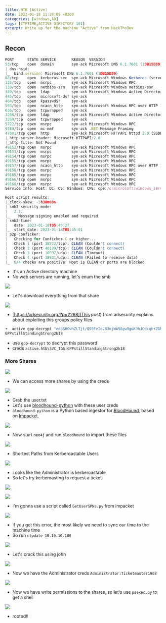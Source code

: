 ```yaml
---
title: HTB [Active]
date: 2023-01-18 11:28:05 +0200
categories: [windows,AD]
tags: [CTFTIME,ACTIVE DIRECTORY 101]
excerpt: Write up for the machine "Active" from HackTheBox
---
```



## Recon

```js
PORT      STATE SERVICE       REASON  VERSION
53/tcp    open  domain        syn-ack Microsoft DNS 6.1.7601 (1DB15D39) (Windows Server 2008 R2 SP1)
| dns-nsid:
|_  bind.version: Microsoft DNS 6.1.7601 (1DB15D39)
88/tcp    open  kerberos-sec  syn-ack Microsoft Windows Kerberos (server time: 2023-01-18 05:48:32Z)
135/tcp   open  msrpc         syn-ack Microsoft Windows RPC
139/tcp   open  netbios-ssn   syn-ack Microsoft Windows netbios-ssn
389/tcp   open  ldap          syn-ack Microsoft Windows Active Directory LDAP (Domain: active.htb, Site: Default-First-Site-Name)
445/tcp   open  microsoft-ds? syn-ack
464/tcp   open  kpasswd5?     syn-ack
593/tcp   open  ncacn_http    syn-ack Microsoft Windows RPC over HTTP 1.0
636/tcp   open  tcpwrapped    syn-ack
3268/tcp  open  ldap          syn-ack Microsoft Windows Active Directory LDAP (Domain: active.htb, Site: Default-First-Site-Name)
3269/tcp  open  tcpwrapped    syn-ack
5722/tcp  open  msrpc         syn-ack Microsoft Windows RPC
9389/tcp  open  mc-nmf        syn-ack .NET Message Framing
47001/tcp open  http          syn-ack Microsoft HTTPAPI httpd 2.0 (SSDP/UPnP)
|_http-server-header: Microsoft-HTTPAPI/2.0
|_http-title: Not Found
49152/tcp open  msrpc         syn-ack Microsoft Windows RPC
49153/tcp open  msrpc         syn-ack Microsoft Windows RPC
49154/tcp open  msrpc         syn-ack Microsoft Windows RPC
49155/tcp open  msrpc         syn-ack Microsoft Windows RPC
49157/tcp open  ncacn_http    syn-ack Microsoft Windows RPC over HTTP 1.0
49158/tcp open  msrpc         syn-ack Microsoft Windows RPC
49165/tcp open  msrpc         syn-ack Microsoft Windows RPC
49166/tcp open  msrpc         syn-ack Microsoft Windows RPC
49168/tcp open  msrpc         syn-ack Microsoft Windows RPC
Service Info: Host: DC; OS: Windows; CPE: cpe:/o:microsoft:windows_server_2008:r2:sp1, cpe:/o:microsoft:windows

Host script results:
|_clock-skew: -5h30m00s
| smb2-security-mode:
|   2.1:
|_    Message signing enabled and required
| smb2-time:
|   date: 2023-01-18T05:49:27
|_  start_date: 2023-01-18T05:45:01
| p2p-conficker:
|   Checking for Conficker.C or higher...
|   Check 1 (port 38772/tcp): CLEAN (Couldn't connect)
|   Check 2 (port 40109/tcp): CLEAN (Couldn't connect)
|   Check 3 (port 10997/udp): CLEAN (Timeout)
|   Check 4 (port 38631/udp): CLEAN (Failed to receive data)
|_  0/4 checks are positive: Host is CLEAN or ports are blocked
```


- It's an Active directory machine
- No web servers are running, let's enum the smb

![](https://i.imgur.com/SZQrazV.png)

- Let's download everything from that share

![](https://i.imgur.com/GjJEGDb.png)

- [https://adsecurity.org/?p=2288](This post) from adsecurity explains about exploiting this groups policy files

```js
➜  active gpp-decrypt "edBSHOwhZLTjt/QS9FeIcJ83mjWA98gw9guKOhJOdcqh+ZGMeXOsQbCpZ3xUjTLfCuNH8pG5aSVYdYw/NglVmQ"
GPPstillStandingStrong2k18
```

- use `gpp-decrypt` to decrypt this password
- creds `active.htb\SVC_TGS:GPPstillStandingStrong2k18`


### More Shares

![](https://i.imgur.com/dFLJ46s.png)

- We can access more shares by using the creds

![](https://i.imgur.com/ruwqL9C.png)

- Grab the user.txt
- Let's use [bloodhound-python](https://github.com/fox-it/BloodHound.py) with these user creds
- `bloodhound-python` is a Python based ingestor for [BloodHound](https://github.com/BloodHoundAD/BloodHound), based on [Impacket](https://github.com/CoreSecurity/impacket/).

![](https://i.imgur.com/HFkEqSv.png)

- Now start `neo4j` and run `bloodhound` to import these files

![](https://i.imgur.com/KpMFT9n.png)


- Shortest Paths from Kerberoastable Users

![](https://i.imgur.com/VZWRaAD.png)

- Looks like the Administrator is kerberoastable
- So let's try kerberoasting to request a ticket

![](https://i.imgur.com/BWpCVqd.png)

![](https://youtu.be/PUyhlN-E5MU)


- I'm gonna use a script called `GetUserSPNs.py` from impacket

![](https://i.imgur.com/0rYpTu9.png)

- If you get this error, the most likely we need to sync our time to the machine time
- So run `ntpdate 10.10.10.100`

![](https://i.imgur.com/502SMxz.png)

- Let's crack this using john

![](https://i.imgur.com/hUaebJe.png)

- Now we have the Administrator creds `Administrator:Ticketmaster1968`

![](https://i.imgur.com/mTx2zYT.png)

- Now we have write permissions to the shares, so let's use `psexec.py` to get a shell

![](https://i.imgur.com/VA78cy7.png)

- rooted!!
